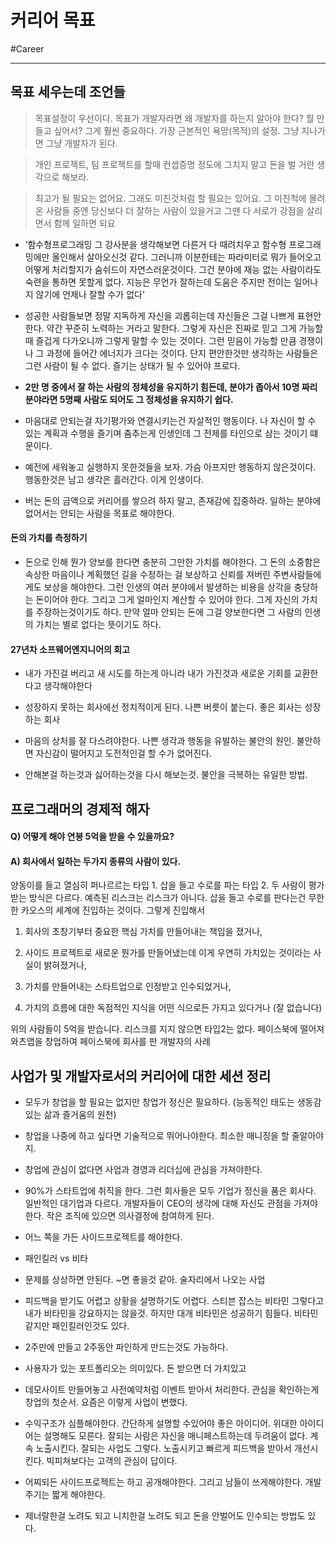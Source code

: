 # 커리어 목표

#Career

---

## 목표 세우는데 조언들

> 목표설정이 우선이다. 목표가 개발자라면 왜 개발자를 하는지 알아야 한다? 뭘 만들고 싶어서? 그게 훨씬 중요하다. 가장 근본적인 욕망(목적)의 설정. 그냥 지나가면 그냥 개발자가 된다.

> 개인 프로젝트, 팀 프로젝트를 할때 컨셉증명 정도에 그치지 말고 돈을 벌 거란 생각으로 해보라.

> 최고가 될 필요는 없어요. 그래도 미친것처럼 할 필요는 있어요. 그 미친척에 몰려온 사람들 중엔 당신보다 더 잘하는 사람이 있을거고 그땐 다 서로가 강점을 살리면서 함께 일하면 되요



* ‘함수형프로그래밍 그 강사분을 생각해보면 다른거 다 때려치우고 함수형 프로그래밍에만 올인해서 살아오신것 같다. 그러니까 이분한테는 파라미터로 뭐가 들어오고 어떻게 처리할지가 숨쉬드이 자연스러운것이다. 그건 분야에 재능 없는 사람이라도 숙련을 통하면 못할게 없다. 지능은 무언가 잘하는데 도움은 주지만 전이는 일어나지 않기에 언제나 잘할 수가 없다’

* 성공한 사람들보면 정말 지독하게 자신을 괴롭히는데 자신들은 그걸 나쁘게 표현안한다. 약간 꾸준히 노력하는 거라고 말한다. 그렇게 자신은 진짜로 믿고 그게 가능할때 즐겁게 다가오니까 그렇게 말할 수 있는 것이다. 그런 믿음이 가능할 만큼 경쟁이나 그 과정에 들어간 에너지가 크다는 것이다. 단지 편안한것만 생각하는 사람들은 그런 사람이 될 수 없다. 즐기는 상태가 될 수 있어야 프로다.

* **2만 명 중에서 잘 하는 사람의 정체성을 유지하기 힘든데, 분야가 좁아서 10명 짜리 분야라면 5명째 사람도 되어도 그 정체성을 유지하기 쉽다.**

* 마음대로 안되는걸 자기평가와 연결시키는건 자살적인 행동이다. 나 자신이 할 수 있는 계획과 수행을 즐기며 춤추는게 인생인데 그 전제를 타인으로 삼는 것이기 떄문이다.

* 예전에 세워놓고 실행하지 못한것들을 보자. 가슴 아프지만 행동하지 않은것이다. 행동한것은 남고 생각은 흘러간다. 이게 인생이다.

* 버는 돈의 금액으로 커리어를 쌓으려 하지 말고, 존재감에 집중하라. 일하는 분야에 없어서는 안되는 사람을 목표로 해야한다.



#### 돈의 가치를 측정하기

* 돈으로 인해 뭔가 양보를 한다면 충분히 그만한 가치를 해야한다. 그 돈의 소중함은 속상한 마음이나 계획했던 길을 수정하는 걸 보상하고 신뢰를 져버린 주변사람들에게도 보상을 해야한다. 그런 인생의 여러 분야에서 발생하는 비용을 상각을 충당하는 돈이어야 한다. 그리고 그게 얼마인지 계산할 수 있어야 한다. 그게 자신의 가치를 주장하는것이기도 하다. 만약 얼마 안되는 돈에 그걸 양보한다면 그 사람의 인생의 가치는 별로 없다는 뜻이기도 하다.



#### 27년차 소프웨어엔지니어의 회고

* 내가 가진걸 버리고 새 시도를 하는게 아니라 내가 가진것과 새로운 기회를 교환한다고 생각해야한다

* 성장하지 못하는 회사에선 정치적이게 된다. 나쁜 버릇이 붙는다. 좋은 회사는 성장하는 회사

* 마음의 상처를 잘 다스려야한다. 나쁜 생각과 행동을 유발하는 불안의 원인. 불안하면 자신감이 떨어지고 도전적인걸 할 수가 없어진다.

* 안해본걸 하는것과 싫어하는것을 다시 해보는것. 불안을 극복하는 유일한 방법. 



## 프로그래머의 경제적 해자

#### Q) 어떻게 해야 연봉 5억을 받을 수 있을까요?

#### A) 회사에서 일하는 두가지 종류의 사람이 있다.

양동이를 들고 열심히 퍼나르르는 타입 1. 삽을 들고 수로를 파는 타입 2. 두 사람이 평가받는 방식은 다르다. 예측된 리스크는 리스크가 아니다. 삽을 들고 수로를 판다는건 무한한 카오스의 세계에 진입하는 것이다. 그렇게 진입해서

1. 회사의 초창기부터 중요한 핵심 가치를 만들어내는 책임을 졌거나,

2. 사이드 프로젝트로 새로운 뭔가를 만들어냈는데 이게 우연히 가치있는 것이라는 사실이 밝혀졌거나,

3. 가치를 만들어내는 스타트업으로 인정받고 인수되었거나,

4. 가치의 흐름에 대한 독점적인 지식을 어떤 식으로든 가지고 있다거나 (잘 없습니다)

위의 사람들이 5억을 받습니다. 리스크를 지지 않으면 타입2는 없다. 페이스북에 떨어져 와츠앱을 창업하여 페이스북에 회사를 판 개발자의 사례







##  사업가 및 개발자로서의 커리어에 대한 세션 정리

* 모두가 창업을 할 필요는 없지만 창업가 정신은 필요하다. (능동적인 태도는 생동감있는 삶과 즐거움의 원천)

* 창업을 나중에 하고 싶다면 기술적으로 뛰어나야한다. 최소한 매니징을 할 줄알아야지.

* 창업에 관심이 없다면 사업과 경영과 리더십에 관심을 가져야한다.

* 90%가 스타트업에 취직을 한다. 그런 회사들은 모두 기업가 정신을 품은 회사다. 일반적인 대기업과 다르다. 개발자들이 CEO의 생각에 대해 자신도 관점을 가져야한다. 작은 조직에 있으면 의사결정에 참여하게 된다.

* 어느 쪽을 가든 사이드프로젝트를 해야한다.

* 패인킬러 vs 비타

* 문제를 상상하면 안된다. ~면 좋을것 같아. 술자리에서 나오는 사업

* 피드백을 받기도 어렵고 상황을 설명하기도 어렵다. 스티븐 잡스는 비타민 그렇다고 내가 비타민을 강요하지는 않을것. 하지만 대개 비타민은 성공하기 힘들다. 비타민같지만 패인킬러인것도 있다.

* 2주만에 만들고 2주동안 파인하게 만드는것도 가능하다.

* 사용자가 있는 포트폴리오는 의미있다. 돈 받으면 더 가치있고

* 데모사이트 만들어놓고 사전예약처럼 이벤트 받아서 처리한다. 관심을 확인하는게 창업의 첫순서. 요즘은 이렇게 사업이 변했다.

* 수익구조가 심플해야한다. 간단하게 설명할 수있어야 좋은 아이디어. 위대한 아이디어는 설명해도 모른다. 잘되는 사람은 자신을 매니페스트하는데 두려움이 없다. 계속 노출시킨다. 잘되는 사업도 그렇다. 노출시키고 빠르게 피드백을 받아서 개선시킨다. 빅피쳐보다는 고객의 관심이 답이다.

* 어찌되든 사이드프로젝트는 하고 공개해야한다. 그리고 남들이 쓰게해야한다. 개발주기는 짧게 해야한다.

* 제너랄한걸 노려도 되고 니치한걸 노려도 되고 돈을 안벌어도 인수되는 방법도 있다.